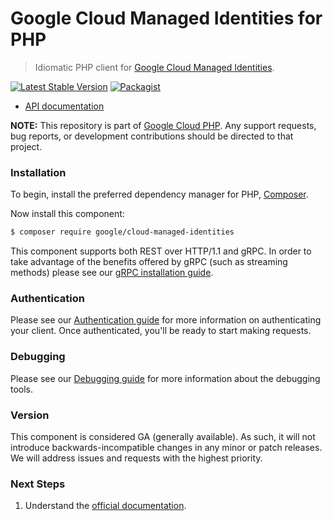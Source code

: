 # Google Cloud Managed Identities for PHP

> Idiomatic PHP client for [Google Cloud Managed Identities](https://cloud.google.com/managed-microsoft-ad).

[![Latest Stable Version](https://poser.pugx.org/google/cloud-managed-identities/v/stable)](https://packagist.org/packages/google/cloud-managed-identities) [![Packagist](https://img.shields.io/packagist/dm/google/cloud-managed-identities.svg)](https://packagist.org/packages/google/cloud-managed-identities)

* [API documentation](https://cloud.google.com/php/docs/reference/cloud-managed-identities/latest)

**NOTE:** This repository is part of [Google Cloud PHP](https://github.com/googleapis/google-cloud-php). Any
support requests, bug reports, or development contributions should be directed to
that project.

### Installation

To begin, install the preferred dependency manager for PHP, [Composer](https://getcomposer.org/).

Now install this component:

```sh
$ composer require google/cloud-managed-identities
```

This component supports both REST over HTTP/1.1 and gRPC. In order to take advantage of the benefits offered by gRPC (such as streaming methods)
please see our [gRPC installation guide](https://cloud.google.com/php/grpc).

### Authentication

Please see our [Authentication guide](https://github.com/googleapis/google-cloud-php/blob/main/AUTHENTICATION.md) for more information
on authenticating your client. Once authenticated, you'll be ready to start making requests.

### Debugging

Please see our [Debugging guide](https://github.com/googleapis/google-cloud-php/blob/main/DEBUG.md)
for more information about the debugging tools.

### Version

This component is considered GA (generally available). As such, it will not introduce backwards-incompatible changes in
any minor or patch releases. We will address issues and requests with the highest priority.

### Next Steps

1. Understand the [official documentation](https://cloud.google.com/managed-microsoft-ad/docs).
